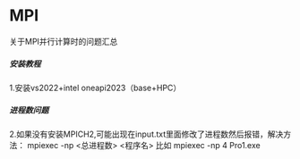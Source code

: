# MPI
关于MPI并行计算时的问题汇总
##### 安装教程
1.安装vs2022+intel oneapi2023（base+HPC）
##### 进程数问题
2.如果没有安装MPICH2,可能出现在input.txt里面修改了进程数然后报错，解决方法： mpiexec -np <总进程数> <程序名>
 比如 mpiexec -np 4 Pro1.exe